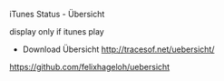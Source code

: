iTunes Status - Übersicht

display only if itunes play

- Download Übersicht
http://tracesof.net/uebersicht/

https://github.com/felixhageloh/uebersicht
